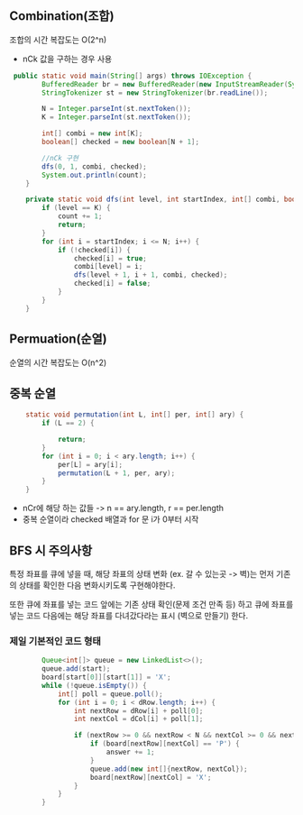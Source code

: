## Combination(조합)
조합의 시간 복잡도는 O(2^n)
- nCk 값을 구하는 경우 사용
```java
 public static void main(String[] args) throws IOException {
        BufferedReader br = new BufferedReader(new InputStreamReader(System.in));
        StringTokenizer st = new StringTokenizer(br.readLine());

        N = Integer.parseInt(st.nextToken());
        K = Integer.parseInt(st.nextToken());

        int[] combi = new int[K];
        boolean[] checked = new boolean[N + 1];

        //nCk 구현
        dfs(0, 1, combi, checked);
        System.out.println(count);
    }

    private static void dfs(int level, int startIndex, int[] combi, boolean[] checked) {
        if (level == K) {
            count += 1;
            return;
        }
        for (int i = startIndex; i <= N; i++) {
            if (!checked[i]) {
                checked[i] = true;
                combi[level] = i;
                dfs(level + 1, i + 1, combi, checked);
                checked[i] = false;
            }
        }
    }
```


## Permuation(순열)
순열의 시간 복잡도는 O(n^2)
## 중복 순열
```java
    static void permutation(int L, int[] per, int[] ary) {
        if (L == 2) {

            return;
        }
        for (int i = 0; i < ary.length; i++) {
            per[L] = ary[i];
            permutation(L + 1, per, ary);
        }
    }
```
- nCr에 해당 하는 값들 -> n == ary.length, r == per.length
- 중복 순열이라 checked 배열과 for 문 i가 0부터 시작


## BFS 시 주의사항
특정 좌표를 큐에 넣을 때, 해당 좌표의 상태 변화 (ex. 갈 수 있는곳 -> 벽)는
먼저 기존의 상태를 확인한 다음 변화시키도록 구현해야한다.

또한 큐에 좌표를 넣는 코드 앞에는 기존 상태 확인(문제 조건 만족 등) 하고
큐에 좌표를 넣는 코드 다음에는 해당 좌표를 다녀갔다라는 표시 (벽으로 만들기) 한다.

### 제일 기본적인 코드 형태
```java
        Queue<int[]> queue = new LinkedList<>();
        queue.add(start);
        board[start[0]][start[1]] = 'X';
        while (!queue.isEmpty()) {
            int[] poll = queue.poll();
            for (int i = 0; i < dRow.length; i++) {
                int nextRow = dRow[i] + poll[0];
                int nextCol = dCol[i] + poll[1];

                if (nextRow >= 0 && nextRow < N && nextCol >= 0 && nextCol < M && board[nextRow][nextCol] != 'X') {
                    if (board[nextRow][nextCol] == 'P') {
                        answer += 1;
                    }
                    queue.add(new int[]{nextRow, nextCol});
                    board[nextRow][nextCol] = 'X';
                }
            }
        }


```